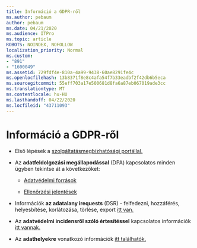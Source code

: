 ```yaml
---
title: Információ a GDPR-ről
ms.author: pebaum
author: pebaum
ms.date: 04/21/2020
ms.audience: ITPro
ms.topic: article
ROBOTS: NOINDEX, NOFOLLOW
localization_priority: Normal
ms.custom:
- "891"
- "1600049"
ms.assetid: 729fdf4e-810a-4a99-9438-60ae8291fe4c
ms.openlocfilehash: 13b8371f8e8c4afa54f7b33eadbf2f42db6b5eca
ms.sourcegitcommit: 55eff703a17e500681d8fa6a87eb067019ade3cc
ms.translationtype: MT
ms.contentlocale: hu-HU
ms.lasthandoff: 04/22/2020
ms.locfileid: "43711093"
---
```

# <a name="information-about-gdpr"></a>Információ a GDPR-ről

- Első lépések a [szolgáltatásmegbízhatósági portállal.](https://servicetrust.microsoft.com/ViewPage/GDPRGetStarted)

- Az **adatfeldolgozási megállapodással** (DPA) kapcsolatos minden ügyben tekintse át a következőket:

  - [Adatvédelmi források](https://servicetrust.microsoft.com/ViewPage/TrustDocuments)

  - [Ellenőrzési jelentések](https://servicetrust.microsoft.com/ViewPage/MSComplianceGuide)

- Információk **az adatalany irequests** (DSR) - felfedezni, hozzáférés, helyesbítése, korlátozása, törlése, export [itt van.](https://docs.microsoft.com/microsoft-365/compliance/gdpr-dsr-office365)

- Az **adatvédelmi incidensről szóló értesítéssel** kapcsolatos információk [itt vannak.](https://servicetrust.microsoft.com/ViewPage/GDPRBreach)

- Az **adathelyekre** vonatkozó információk [itt találhatók.](https://products.office.com/where-is-your-data-located?ms.officeurl=datamaps&amp;geo=All#All)
